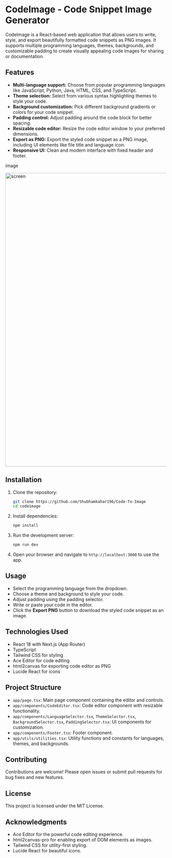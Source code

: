 # CodeImage - Code Snippet Image Generator

CodeImage is a React-based web application that allows users to write, style, and export beautifully formatted code snippets as PNG images. It supports multiple programming languages, themes, backgrounds, and customizable padding to create visually appealing code images for sharing or documentation.

## Features

- **Multi-language support:** Choose from popular programming languages like JavaScript, Python, Java, HTML, CSS, and TypeScript.
- **Theme selection:** Select from various syntax highlighting themes to style your code.
- **Background customization:** Pick different background gradients or colors for your code snippet.
- **Padding control:** Adjust padding around the code block for better spacing.
- **Resizable code editor:** Resize the code editor window to your preferred dimensions.
- **Export as PNG:** Export the styled code snippet as a PNG image, including UI elements like file title and language icon.
- **Responsive UI:** Clean and modern interface with fixed header and footer.

image 

<img width="1246" height="916" alt="screen" src="https://github.com/user-attachments/assets/fdd19f1b-52b7-4ff6-a06a-b9c50077c233" />

## Installation

1. Clone the repository:

   ```bash
   git clone https://github.com/Shubhamkahar196/Code-To-Image
   cd codeimage
   ```

2. Install dependencies:

   ```bash
   npm install
   ```

3. Run the development server:

   ```bash
   npm run dev
   ```

4. Open your browser and navigate to `http://localhost:3000` to use the app.

## Usage

- Select the programming language from the dropdown.
- Choose a theme and background to style your code.
- Adjust padding using the padding selector.
- Write or paste your code in the editor.
- Click the **Export PNG** button to download the styled code snippet as an image.

## Technologies Used

- React 18 with Next.js (App Router)
- TypeScript
- Tailwind CSS for styling
- Ace Editor for code editing
- html2canvas for exporting code editor as PNG
- Lucide React for icons

## Project Structure

- `app/page.tsx`: Main page component containing the editor and controls.
- `app/components/CodeEditor.tsx`: Code editor component with resizable functionality.
- `app/components/LanguageSelector.tsx`, `ThemeSelector.tsx`, `BackgroundSelector.tsx`, `PaddingSelector.tsx`: UI components for customization.
- `app/components/Footer.tsx`: Footer component.
- `app/utils/utilities.tsx`: Utility functions and constants for languages, themes, and backgrounds.

## Contributing

Contributions are welcome! Please open issues or submit pull requests for bug fixes and new features.

## License

This project is licensed under the MIT License.

## Acknowledgments

- Ace Editor for the powerful code editing experience.
- html2canvas-pro for enabling export of DOM elements as images.
- Tailwind CSS for utility-first styling.
- Lucide React for beautiful icons.
